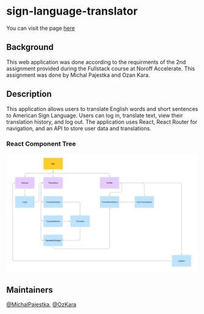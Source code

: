# sign-language-translator

You can visit the page [here](https://sign-language-translator-lemon.vercel.app/)
## Background
This web application was done according to the requirments of the 2nd assignment provided during the Fullstack course at Noroff Accelerate. This assignment was done by Michal Pajestka and Ozan Kara.


## Description
This application allows users to translate English words and short sentences to American Sign Language. Users can log in, translate text, view their translation history, and log out. The application uses React, React Router for navigation, and an API to store user data and translations.

### React Component Tree
![component tree](/componenttree.png)


## Maintainers

[@MichalPajestka](https://github.com/MichalPajestka), [@OzKara](https://github.com/OzKara)
